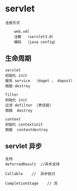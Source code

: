 


#   servlet 

    注册方式
    
        web.xml
        注解  （servlet3.0）
        编码  （java config）
        
        
## 生命周期
    
    servlet
    初始化 init
    服务 service  （doget ， dopost）
    销毁 destroy        
    
    filter
    初始化 init
    过滤 dofilter （责任链）
    销毁  destroy
    
    context
    初始化 contextinit
    销毁  contextdestroy
    
    
## servlet 异步

    支持
    deferredResult  //异步支持
    
    Callable    //  异步执行
    
    CompletionStage    // 流
    
    
    
